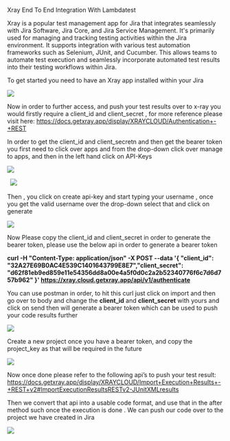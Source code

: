Xray End To End Integration With Lambdatest

Xray is a popular test management app for Jira that integrates seamlessly with Jira Software, Jira Core, and Jira Service Management. It's primarily used for managing and tracking testing activities within the Jira environment. It supports integration with various test automation frameworks such as Selenium, JUnit, and Cucumber. This allows teams to automate test execution and seamlessly incorporate automated test results into their testing workflows within Jira.

To get started you need to have an Xray app installed within your Jira

![](Aspose.Words.560fa477-aafb-4db0-941d-b98929160d72.001.png)

Now in order to further access, and push your test results over to x-ray you would firstly require a client\_id and client\_secret , for more reference please visit here: <https://docs.getxray.app/display/XRAYCLOUD/Authentication+-+REST>


In order to get the client\_id and client\_secretn and then get the bearer token you first need to click over apps and from the drop-down click over manage to apps, and then in the left hand click on API-Keys 

![](Aspose.Words.560fa477-aafb-4db0-941d-b98929160d72.002.png)


` `![](Aspose.Words.560fa477-aafb-4db0-941d-b98929160d72.003.png)

Then , you click on create api-key and start typing your username , once you get the valid username over the drop-down select that and click on generate

![](Aspose.Words.560fa477-aafb-4db0-941d-b98929160d72.004.png)

Now Please copy the client\_id and client\_secret in order to generate the bearer token, please use the below api in order to generate a bearer token

**curl -H "Content-Type: application/json" -X POST --data '{ "client\_id": "32A27E69B0AC4E539C1401643799E8E7","client\_secret": "d62f81eb9ed859e11e54356dd8a00e4a5f0d0c2a2b52340776f6c7d6d757b962" }'  <https://xray.cloud.getxray.app/api/v1/authenticate>**



You can use postman in order, to hit this curl just click on import and then go over to body and change the **client\_id** and **client\_secret** with yours and click on send then will generate a bearer token which can be used to push your code results further 

![](Aspose.Words.560fa477-aafb-4db0-941d-b98929160d72.005.png)


Create a new project once you have a bearer token, and copy the project\_key as that will be required in the future

![](Aspose.Words.560fa477-aafb-4db0-941d-b98929160d72.006.png)

Now once done please refer to the following api’s to push your test result: <https://docs.getxray.app/display/XRAYCLOUD/Import+Execution+Results+-+REST+v2#ImportExecutionResultsRESTv2-JUnitXMLresults>

Then we convert that api into a usable code format, and use that in the after method such once the execution is done . We can push our code over to the project we have created in Jira

![](Aspose.Words.560fa477-aafb-4db0-941d-b98929160d72.007.png)
